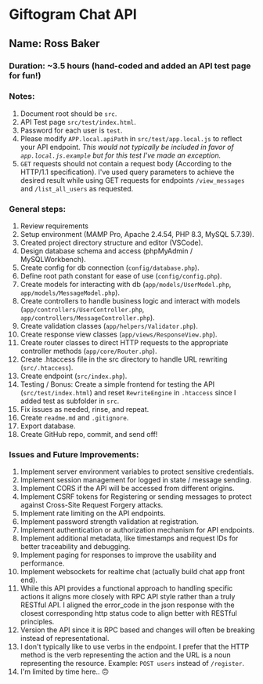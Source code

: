 # Giftogram Chat API

## Name: Ross Baker

### Duration: ~3.5 hours (hand-coded and added an API test page for fun!)

### Notes:

1. Document root should be `src`.
2. API Test page `src/test/index.html`.
3. Password for each user is `test`.
4. Please modify `APP.local.apiPath` in `src/test/app.local.js` to reflect your API endpoint. _This would not typically be included in favor of `app.local.js.example` but for this test I've made an exception._
5. `GET` requests should not contain a request body (According to the HTTP/1.1 specification). I've used query parameters to achieve the desired result while using GET requests for endpoints `/view_messages` and `/list_all_users` as requested.

### General steps:

1. Review requirements
2. Setup environment (MAMP Pro, Apache 2.4.54, PHP 8.3, MySQL 5.7.39).
3. Created project directory structure and editor (VSCode).
4. Design database schema and access (phpMyAdmin / MySQLWorkbench).
5. Create config for db connection (`config/database.php`).
6. Define root path constant for ease of use (`config/config.php`).
7. Create models for interacting with db (`app/models/UserModel.php`, `app/models/MessageModel.php`).
8. Create controllers to handle business logic and interact with models (`app/controllers/UserController.php`, `app/controllers/MessageController.php`).
9. Create validation classes (`app/helpers/Validator.php`).
10. Create response view classes (`app/views/ResponseView.php`).
11. Create router classes to direct HTTP requests to the appropriate controller methods (`app/core/Router.php`).
12. Create .htaccess file in the src directory to handle URL rewriting (`src/.htaccess`).
13. Create endpoint (`src/index.php`).
14. Testing / Bonus: Create a simple frontend for testing the API (`src/test/index.html`) and reset `RewriteEngine` in `.htaccess` since I added test as subfolder in `src`.
15. Fix issues as needed, rinse, and repeat.
16. Create `readme.md` and `.gitignore`.
17. Export database.
18. Create GitHub repo, commit, and send off!

### Issues and Future Improvements:

1. Implement server environment variables to protect sensitive credentials.
2. Implement session management for logged in state / message sending.
3. Implement CORS if the API will be accessed from different origins.
4. Implement CSRF tokens for Registering or sending messages to protect against Cross-Site Request Forgery attacks.
5. Implement rate limiting on the API endpoints.
6. Implement password strength validation at registration.
7. Implement authentication or authorization mechanism for API endpoints.
8. Implement additional metadata, like timestamps and request IDs for better traceability and debugging.
9. Implement paging for responses to improve the usability and performance.
10. Implement websockets for realtime chat (actually build chat app front end).
11. While this API provides a functional approach to handling specific actions it aligns more closely with RPC API style rather than a truly RESTful API. I aligned the error_code in the json response with the closest corresponding http status code to align better with RESTful principles.
12. Version the API since it is RPC based and changes will often be breaking instead of representational.
13. I don't typically like to use verbs in the endpoint. I prefer that the HTTP method is the verb representing the action and the URL is a noun representing the resource. Example: `POST users` instead of `/register`.
14. I'm limited by time here.. :upside_down_face:
